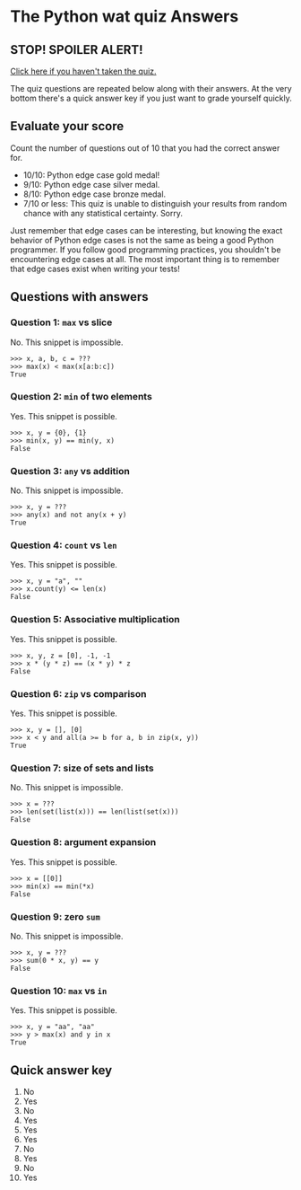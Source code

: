 # The Python wat quiz Answers

## STOP! SPOILER ALERT!

[Click here if you haven't taken the quiz.](https://github.com/cosmologicon/pywat/blob/master/quiz.md)

The quiz questions are repeated below along with their answers. At the very bottom there's a quick answer key if you just want to grade yourself quickly.

## Evaluate your score

Count the number of questions out of 10 that you had the correct answer for.

* 10/10: Python edge case gold medal!
* 9/10: Python edge case silver medal.
* 8/10: Python edge case bronze medal.
* 7/10 or less: This quiz is unable to distinguish your results from random chance with any statistical certainty. Sorry.

Just remember that edge cases can be interesting, but knowing the exact behavior of Python edge cases is not the same as being a good Python programmer. If you follow good programming practices, you shouldn't be encountering edge cases at all. The most important thing is to remember that edge cases exist when writing your tests!

## Questions with answers

### Question 1: `max` vs slice

No. This snippet is impossible.

    >>> x, a, b, c = ???
    >>> max(x) < max(x[a:b:c])
    True

### Question 2: `min` of two elements

Yes. This snippet is possible.

    >>> x, y = {0}, {1}
    >>> min(x, y) == min(y, x)
    False

### Question 3: `any` vs addition

No. This snippet is impossible.

    >>> x, y = ???
    >>> any(x) and not any(x + y)
    True

### Question 4: `count` vs `len`

Yes. This snippet is possible.

    >>> x, y = "a", ""
    >>> x.count(y) <= len(x)
    False

### Question 5: Associative multiplication

Yes. This snippet is possible.

    >>> x, y, z = [0], -1, -1
    >>> x * (y * z) == (x * y) * z
    False

### Question 6: `zip` vs comparison

Yes. This snippet is possible.

    >>> x, y = [], [0]
    >>> x < y and all(a >= b for a, b in zip(x, y))
    True

### Question 7: size of sets and lists

No. This snippet is impossible.

    >>> x = ???
    >>> len(set(list(x))) == len(list(set(x)))
    False

### Question 8: argument expansion

Yes. This snippet is possible.

    >>> x = [[0]]
    >>> min(x) == min(*x)
    False

### Question 9: zero `sum`

No. This snippet is impossible.

    >>> x, y = ???
    >>> sum(0 * x, y) == y
    False

### Question 10: `max` vs `in`

Yes. This snippet is possible.

    >>> x, y = "aa", "aa"
    >>> y > max(x) and y in x
    True

## Quick answer key

1. No
2. Yes
3. No
4. Yes
5. Yes
6. Yes
7. No
8. Yes
9. No
10. Yes
